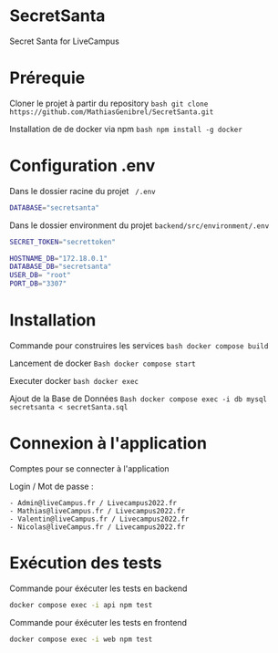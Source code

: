 # SecretSanta
Secret Santa for LiveCampus

# Prérequie
Cloner le projet à partir du repository 
`` bash
git clone https://github.com/MathiasGenibrel/SecretSanta.git
``

Installation de de docker via npm
`` bash
npm install -g docker
``

# Configuration .env

Dans le dossier racine du projet 
`` 
/.env 
``
``` bash
DATABASE="secretsanta"
```

Dans le dossier environment du projet 
``
backend/src/environment/.env
``
``` bash
SECRET_TOKEN="secrettoken"

HOSTNAME_DB="172.18.0.1"
DATABASE_DB="secretsanta"
USER_DB= "root"
PORT_DB="3307"
```

# Installation 

Commande pour construires les services
`` bash
docker compose build
``

Lancement de docker 
`` Bash
docker compose start
``

Executer docker
`` bash
docker exec
``

Ajout de la Base de Données
`` Bash
docker compose exec -i db mysql secretsanta < secretSanta.sql
``

# Connexion à l'application 

Comptes pour se connecter à l'application

Login / Mot de passe  :
```
- Admin@liveCampus.fr / Livecampus2022.fr                                 
- Mathias@liveCampus.fr / Livecampus2022.fr
- Valentin@liveCampus.fr / Livecampus2022.fr                    
- Nicolas@liveCampus.fr / Livecampus2022.fr   
```

# Exécution des tests

Commande pour éxécuter les tests en backend
```bash
docker compose exec -i api npm test
```

Commande pour éxécuter les tests en frontend
```bash
docker compose exec -i web npm test
```
